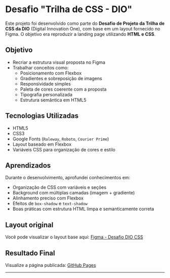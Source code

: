 # Desafio "Trilha de CSS - DIO"

Este projeto foi desenvolvido como parte do **Desafio de Projeto da Trilha de CSS da DIO** (Digital Innovation One), com base em um layout fornecido no Figma. O objetivo era reproduzir a landing page utilizando **HTML e CSS**.

## Objetivo

- Recriar a estrutura visual proposta no Figma
- Trabalhar conceitos como:
  - Posicionamento com Flexbox
  - Gradientes e sobreposição de imagens
  - Responsividade simples
  - Paleta de cores coerente com a proposta
  - Tipografia personalizada
  - Estrutura semântica em HTML5

## Tecnologias Utilizadas

- HTML5
- CSS3
- Google Fonts (`Raleway`, `Roboto`, `Courier Prime`)
- Layout baseado em Flexbox
- Variáveis CSS para organização de cores e estilo

## Aprendizados

Durante o desenvolvimento, aprofundei conhecimentos em:

- Organização de CSS com variáveis e seções
- Background com múltiplas camadas (imagem + gradiente)
- Alinhamento preciso com Flexbox
- Efeitos de `box-shadow` e `text-shadow`
- Boas práticas com estrutura HTML limpa e semanticamente correta

## Layout original

Você pode visualizar o layout base aqui:
[Figma - Desafio DIO CSS](https://www.figma.com/file/0gMFVq3e42T7n0RXCbfXZH/Desafio-01---Trilha-CSS?type=design&node-id=0-1)

## Resultado Final

Visualize a página publicada:
[GitHub Pages](https://leonelbru.github.io/trilha-css-desafio-01/)

---
